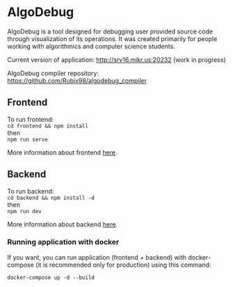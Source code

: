 # AlgoDebug

AlgoDebug is a tool designed for debugging user provided source code through visualization of its operations. It was created primarily for people working with algorithmics and computer science students.

Current version of application: <http://srv16.mikr.us:20232> (work in progress)

AlgoDebug compiler repository: <https://github.com/Rubix98/algodebug_compiler>

## Frontend

To run frontend:  
`cd frontend && npm install`  
then  
`npm run serve`

More information about frontend [here](frontend/README.md).

## Backend

To run backend:  
`cd backend && npm install -d`  
then  
`npm run dev`

More information about backend [here](backend/README.md).

### Running application with docker

If you want, you can run application (frontend + backend) with docker-compose (it is recommended only for production) using this command:

`docker-compose up -d --build`
